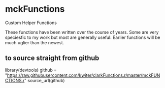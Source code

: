 # mckFunctions
Custom Helper Functions

These functions have been written over the course of years.
Some are very speciesfic to my work but most are generally useful.
Earlier functions will be much uglier than the newest.

## to source straight from github

library(devtools)
github = "https://raw.githubusercontent.com/kwiter/clarkFunctions.r/master/mckFUNCTIONS.r"
source_url(github)
